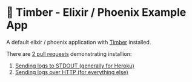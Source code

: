 # 🌲 Timber - Elixir / Phoenix Example App

A default elixir / phoenix application with [Timber](https://github.com/timberio/timber-elixir) installed.

There are [2 pull requests](https://github.com/timberio/elixir-phoenix-example-app/pulls) demonstrating installion:

1. [Sending logs to STDOUT (generally for Heroku)](https://github.com/timberio/elixir-phoenix-example-app/pull/3)
2. [Sending logs over HTTP (for everything else)](https://github.com/timberio/elixir-phoenix-example-app/pull/4)



